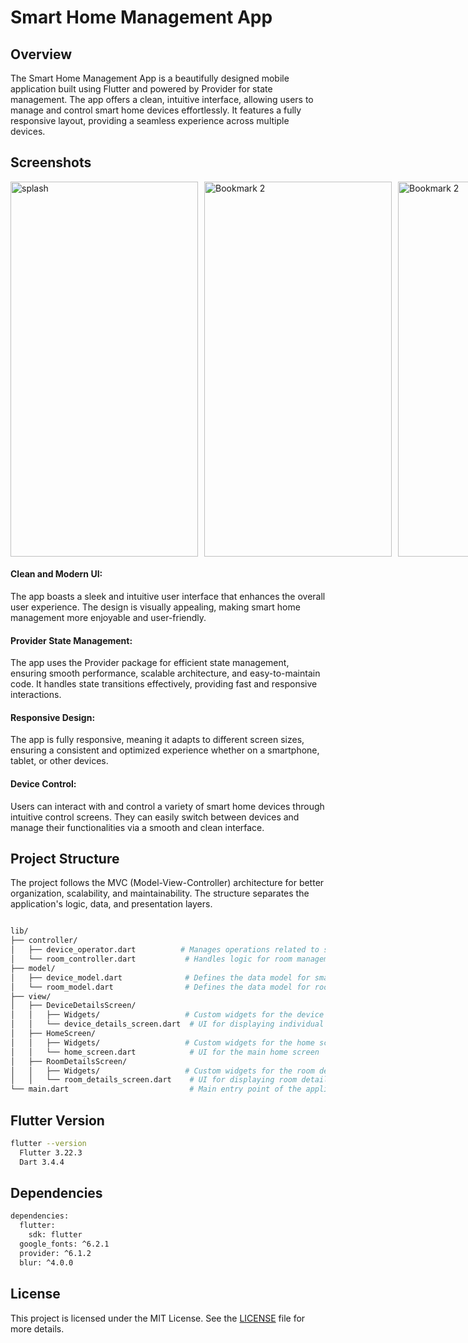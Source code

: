 # Smart Home Management App
## Overview
 The Smart Home Management App is a beautifully designed mobile application built using Flutter and powered by Provider for state management. The app offers a clean, intuitive interface, allowing users to manage and control smart home devices effortlessly. It features a fully responsive layout, providing a seamless experience across multiple devices.

## Screenshots
<div style="display: flex;;">
    <img src="https://github.com/user-attachments/assets/dde51082-4eaa-47c1-b68a-349f2bbc9e9d" alt="splash" style="margin-right: 10px;" width="300" height="600">
    <img src="https://github.com/user-attachments/assets/41188b05-9716-47d3-b862-7d622d3ff8e3" alt="Bookmark 2" style="margin-right: 10px;" width="300" height="600">
 <img src="https://github.com/user-attachments/assets/52651a7e-c5e7-44f4-89c8-404ac395ffed" alt="Bookmark 2" style="margin-right: 10px;" width="300" height="600">
 <br> <br><br><br>
 <img src="https://github.com/user-attachments/assets/4b718ce5-ed82-4b37-b7fb-8a0113582bae" alt="Bookmark 2" style="margin-right: 10px;" width="300" height="600">
 <img src="https://github.com/user-attachments/assets/5a79a5de-2959-4c61-9bd4-1e303fee7817" alt="Bookmark 2" style="margin-right: 10px;" width="300" height="600">
 <img src="https://github.com/user-attachments/assets/aefe3210-d2c5-4f09-bfdb-e58137d725e8" alt="Bookmark 2" style="margin-right: 10px;" width="300" height="600">
</div>

 #### Clean and Modern UI: 
 The app boasts a sleek and intuitive user interface that enhances the overall user experience. The design is visually appealing, making smart home management more enjoyable and user-friendly.

 #### Provider State Management: 
 The app uses the Provider package for efficient state management, ensuring smooth performance, scalable architecture, and easy-to-maintain code. It handles state transitions effectively, providing fast and responsive interactions.

 #### Responsive Design: 
 The app is fully responsive, meaning it adapts to different screen sizes, ensuring a consistent and optimized experience whether on a smartphone, tablet, or other devices.

 #### Device Control: 
 Users can interact with and control a variety of smart home devices through intuitive control screens. They can easily switch between devices and manage their functionalities via a smooth and clean interface.

## Project Structure
 The project follows the MVC (Model-View-Controller) architecture for better organization, scalability, and maintainability. The structure separates the application's logic, data, and presentation layers.
```bash

lib/
├── controller/
│   ├── device_operator.dart          # Manages operations related to smart devices
│   └── room_controller.dart           # Handles logic for room management
├── model/
│   ├── device_model.dart              # Defines the data model for smart devices
│   └── room_model.dart                # Defines the data model for rooms
├── view/
│   ├── DeviceDetailsScreen/
│   │   ├── Widgets/                   # Custom widgets for the device details screen
│   │   └── device_details_screen.dart  # UI for displaying individual device details
│   ├── HomeScreen/
│   │   ├── Widgets/                   # Custom widgets for the home screen
│   │   └── home_screen.dart            # UI for the main home screen
│   ├── RoomDetailsScreen/
│   │   ├── Widgets/                   # Custom widgets for the room details screen
│   │   └── room_details_screen.dart    # UI for displaying room details
└── main.dart                           # Main entry point of the application
```
## Flutter Version
```bash
flutter --version
  Flutter 3.22.3
  Dart 3.4.4
```

## Dependencies
```bash
dependencies:
  flutter:
    sdk: flutter
  google_fonts: ^6.2.1
  provider: ^6.1.2
  blur: ^4.0.0
```
## License
This project is licensed under the MIT License. See the [LICENSE](https://choosealicense.com/licenses/mit/) file for more details.

